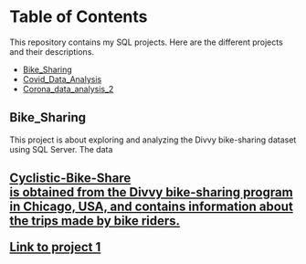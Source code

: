 # Table of Contents 

This repository contains my SQL projects. Here are the different projects and their descriptions.

- [Bike_Sharing](#Bike-Sharing)
- [Covid_Data_Analysis](#Covid_Data_Analysis)
- [Corona_data_analysis_2](#Corona_data_analysis_2)

## Bike_Sharing
This project is about exploring and analyzing the Divvy bike-sharing dataset using SQL Server. The data <h2><a href="https://www.divvybikes.com/system-data">Cyclistic-Bike-Share <br /> is obtained from the Divvy bike-sharing program in Chicago, USA, and contains information about the trips made by bike riders. 


[Link to project 1](https://github.com/your-username/project-1)


